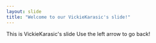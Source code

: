 ```yaml
---
layout: slide
title: "Welcome to our VickieKarasic's slide!"
---
```

This is VickieKarasic's slide
Use the left arrow to go back!
